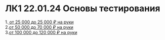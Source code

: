 # ЛК1 22.01.24 Основы тестирования
1.[ от 25 000 до 25 000 ₽ на руки](https://zvenigorod.hh.ru/vacancy/91420564?query=Тестировщик+игр&hhtmFrom=vacancy_search_list)  
2.[от 50 000 до 70 000 ₽ на руки](https://zvenigorod.hh.ru/vacancy/91639761?query=Тестировщик+игр&hhtmFrom=vacancy_search_list)  
3.[от 100 000 до 120 000 ₽ на руки](https://zvenigorod.hh.ru/vacancy/91955753?query=Тестировщик+игр&hhtmFrom=vacancy_search_list)  
